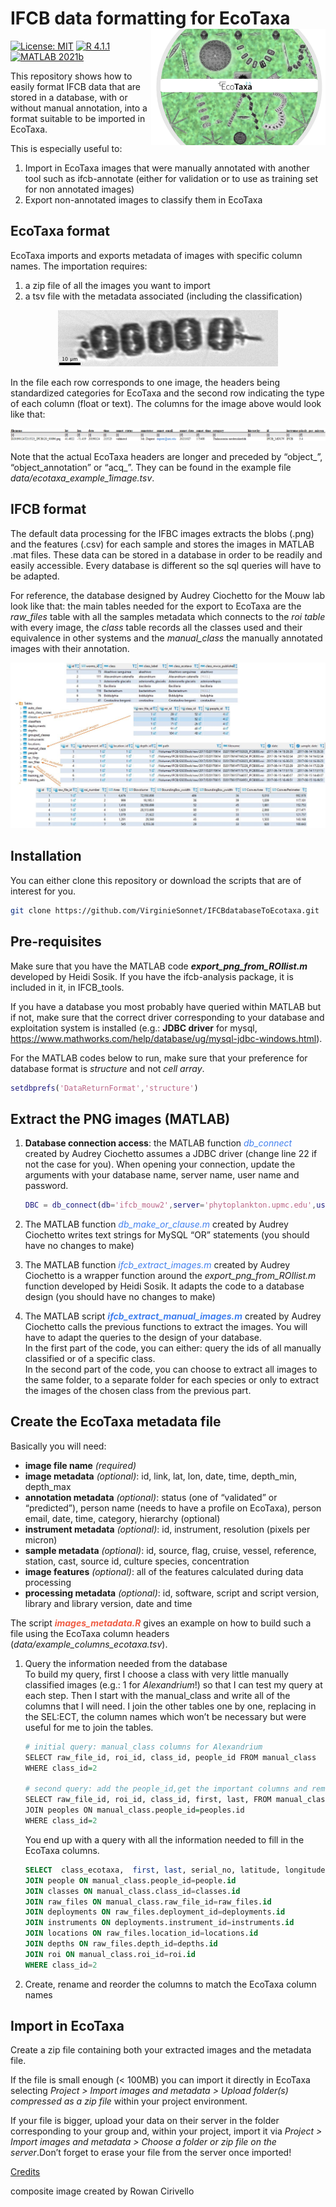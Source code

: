 
<!-- README.md is generated from README.Rmd. -->

# IFCB data formatting for EcoTaxa <img src="figures/IFCB_Rowan+EcoTaxa.JPG" align="right" height="185.5"/>

<!-- badges: start -->

[![License:
MIT](https://img.shields.io/badge/license-MIT-green.svg)](https://opensource.org/licenses/MIT)
[![R
4.1.1](https://img.shields.io/badge/R-4.1.1-red.svg)](https://www.r-project.org/)
[![MATLAB
2021b](https://img.shields.io/badge/MATLAB-2021b-blue.svg)](https://www.mathworks.com/products/matlab.html)

<!-- badges: end -->

This repository shows how to easily format IFCB data that are stored in
a database, with or without manual annotation, into a format suitable to
be imported in EcoTaxa.

This is especially useful to:

1.  Import in EcoTaxa images that were manually annotated with another
    tool such as ifcb-annotate (either for validation or to use as
    training set for non annotated images)
2.  Export non-annotated images to classify them in EcoTaxa

## EcoTaxa format

EcoTaxa imports and exports metadata of images with specific column
names. The importation requires:

1.  a zip file of all the images you want to import
2.  a tsv file with the metadata associated (including the
    classification)

<p align="center">
<img src="figures/D20190124T213523_IFCB120_00096.png" />
</p>

In the file each row corresponds to one image, the headers being
standardized categories for EcoTaxa and the second row indicating the
type of each column (float or text). The columns for the image above
would look like that:

![](figures/example_categories.png)

Note that the actual EcoTaxa headers are longer and preceded by
“object\_”, “object\_annotation” or “acq\_”. They can be found in the
example file *data/ecotaxa\_example\_1image.tsv*.

## IFCB format

The default data processing for the IFBC images extracts the blobs
(.png) and the features (.csv) for each sample and stores the images in
MATLAB .mat files. These data can be stored in a database in order to be
readily and easily accessible. Every database is different so the sql
queries will have to be adapted.

For reference, the database designed by Audrey Ciochetto for the Mouw
lab look like that: the main tables needed for the export to EcoTaxa are
the *raw\_files* table with all the samples metadata which connects to
the *roi table* with every image, the *class* table records all the
classes used and their equivalence in other systems and the
*manual\_class* the manually annotated images with their annotation.

![](figures/mouwlab_database.JPG)

## Installation

You can either clone this repository or download the scripts that are of
interest for you.

``` bash
git clone https://github.com/VirginieSonnet/IFCBdatabaseToEcotaxa.git
```

## Pre-requisites

Make sure that you have the MATLAB code
***export\_png\_from\_ROIlist.m*** developed by Heidi Sosik. If you have
the ifcb-analysis package, it is included in it, in IFCB\_tools.

If you have a database you most probably have queried within MATLAB but
if not, make sure that the correct driver corresponding to your database
and exploitation system is installed (e.g.: **JDBC driver** for mysql,
<https://www.mathworks.com/help/database/ug/mysql-jdbc-windows.html>).

For the MATLAB codes below to run, make sure that your preference for
database format is *structure* and not *cell array*.

``` matlab
setdbprefs('DataReturnFormat','structure')
```

## Extract the PNG images (MATLAB)

1.  **Database connection access**: the MATLAB function <span
    style="color:#4280ef;">*db\_connect*</span> created by Audrey
    Ciochetto assumes a JDBC driver (change line 22 if not the case for
    you). When opening your connection, update the arguments with your
    database name, server name, user name and password.

    ``` matlab
    DBC = db_connect(db='ifcb_mouw2',server='phytoplankton.upmc.edu',user='virginie', pswd='Restmonami')
    ```

2.  The MATLAB function <span
    style="color:#4280ef;">*db\_make\_or\_clause.m*</span> created by
    Audrey Ciochetto writes text strings for MySQL “OR” statements (you
    should have no changes to make)

3.  The MATLAB function <span
    style="color:#4280ef;">*ifcb\_extract\_images.m* </span> created by
    Audrey Ciochetto is a wrapper function around the
    *export\_png\_from\_ROIlist.m* function developed by Heidi Sosik. It
    adapts the code to a database design (you should have no changes to
    make)

4.  The MATLAB script <span
    style="color:#4280ef;">***ifcb\_extract\_manual\_images.m***</span>
    created by Audrey Ciochetto calls the previous functions to extract
    the images. You will have to adapt the queries to the design of your
    database.  
    In the first part of the code, you can either: query the ids of all
    manually classified or of a specific class.  
    In the second part of the code, you can choose to extract all images
    to the same folder, to a separate folder for each species or only to
    extract the images of the chosen class from the previous part.

## Create the EcoTaxa metadata file

Basically you will need:

-   **image file name** *(required)*
-   **image metadata** *(optional)*: id, link, lat, lon, date, time,
    depth\_min, depth\_max
-   **annotation metadata** *(optional)*: status (one of “validated” or
    “predicted”), person name (needs to have a profile on EcoTaxa),
    person email, date, time, category, hierarchy (optional)
-   **instrument metadata** *(optional)*: id, instrument, resolution
    (pixels per micron)
-   **sample metadata** *(optional)*: id, source, flag, cruise, vessel,
    reference, station, cast, source id, culture species, concentration
-   **image features** *(optional)*: all of the features calculated
    during data processing
-   **processing metadata** *(optional)*: id, software, script and
    script version, library and library version, date and time

The script <span style="color:#ef5b42;">***images\_metadata.R***</span>
gives an example on how to build such a file using the EcoTaxa column
headers (*data/example\_columns\_ecotaxa.tsv*).

1.  Query the information needed from the database  
    To build my query, first I choose a class with very little manually
    classified images (e.g.: 1 for *Alexandrium*!) so that I can test my
    query at each step. Then I start with the manual\_class and write
    all of the columns that I will need. I join the other tables one by
    one, replacing in the SEL:ECT, the column names which won’t be
    necessary but were useful for me to join the tables.

    ``` r
    # initial query: manual_class columns for Alexandrium
    SELECT raw_file_id, roi_id, class_id, people_id FROM manual_class 
    WHERE class_id=2 

    # second query: add the people_id,get the important columns and remove the unnecessary (people_id)
    SELECT raw_file_id, roi_id, class_id, first, last, FROM manual_class
    JOIN peoples ON manual_class.people_id=peoples.id
    WHERE class_id=2 
    ```

    You end up with a query with all the information needed to fill in
    the EcoTaxa columns.

    ``` sql
    SELECT  class_ecotaxa,  first, last, serial_no, latitude, longitude, location, depth,filename,date,mL_counted,qc_file, roi.* FROM manual_class
    JOIN people ON manual_class.people_id=people.id
    JOIN classes ON manual_class.class_id=classes.id
    JOIN raw_files ON manual_class.raw_file_id=raw_files.id
    JOIN deployments ON raw_files.deployment_id=deployments.id
    JOIN instruments ON deployments.instrument_id=instruments.id
    JOIN locations ON raw_files.location_id=locations.id
    JOIN depths ON raw_files.depth_id=depths.id
    JOIN roi ON manual_class.roi_id=roi.id
    WHERE class_id=2
    ```

2.  Create, rename and reorder the columns to match the EcoTaxa column
    names

## Import in EcoTaxa

Create a zip file containing both your extracted images and the metadata
file.

If the file is small enough (&lt; 100MB) you can import it directly in
EcoTaxa selecting *Project &gt; Import images and metadata &gt; Upload
folder(s) compressed as a zip file* within your project environment.

If your file is bigger, upload your data on their server in the folder
corresponding to your group and, within your project, import it via
*Project &gt; Import images and metadata &gt;* *Choose a folder or zip
file on the server*.Don’t forget to erase your file from the server once
imported!

<ins>
Credits
</ins>

composite image created by Rowan Cirivello
